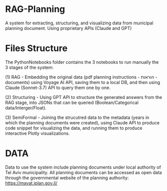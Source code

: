# RAG-Planning
A system for extracting, structuring, and visualizing data from municipal planning document. Using proprietary APIs (Claude and GPT)

# Files Structure
The PythonNotebooks folder contains the 3 notebooks to run manually the 3 stages of the system:

  (1) RAG - Embedding the original data (pdf planning instructions - הוראות - documents) using Voyage AI API, saving them to a local DB, and then using Claude (Sonnet-3.7) API to query them one by one. 
  
  (2) Structuring - Using GPT API to structure the generated answers from the RAG stage, into JSONs that can be queried (Boolean/Categorical data/Interger/Float). 
  
  (3) SemiFormal - Joining the strucutred data to the metadata (years in which the planning documents were created), using Claude API to produce code snippet for visualizing the data, and running them to produce interactive Plotly visualizations. 

# DATA 
Data to use the system include planning documents under local authority of Tel Aviv municipality. All planning documents can be accessed as open data through the governmental website of the planning authority: https://mavat.iplan.gov.il/
